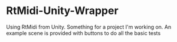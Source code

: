# RtMidi-Unity-Wrapper
Using RtMidi from Unity. Something for a project I'm working on. An example scene is provided with buttons to do all the basic tests

